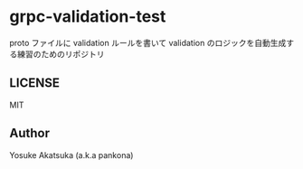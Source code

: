 # grpc-validation-test

proto ファイルに validation ルールを書いて validation のロジックを自動生成する練習のためのリポジトリ

## LICENSE

MIT

## Author

Yosuke Akatsuka (a.k.a pankona)

